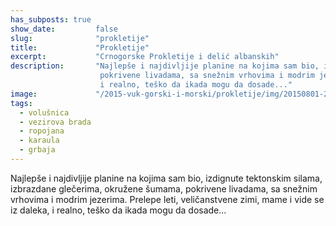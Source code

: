 ```yaml
---
has_subposts: true
show_date:         false
slug:              "prokletije"
title:             "Prokletije"
excerpt:           "Crnogorske Prokletije i delić albanskih"
description:       "Najlepše i najdivljije planine na kojima sam bio, izdignute tektonskim silama, izbrazdane glečerima, okružene šumama,
                    pokrivene livadama, sa snežnim vrhovima i modrim jezerima. Prelepe leti, veličanstvene zimi, mame i vide se iz daleka,
                    i realno, teško da ikada mogu da dosade..."
image:             "/2015-vuk-gorski-i-morski/prokletije/img/20150801-25.jpg"
tags:
  - volušnica
  - vezirova brada
  - ropojana
  - karaula  
  - grbaja  
---
```


Najlepše i najdivljije planine na kojima sam bio, izdignute tektonskim silama, izbrazdane glečerima, okružene šumama,
pokrivene livadama, sa snežnim vrhovima i modrim jezerima. Prelepe leti, veličanstvene zimi, mame i vide se iz daleka,
i realno, teško da ikada mogu da dosade... 